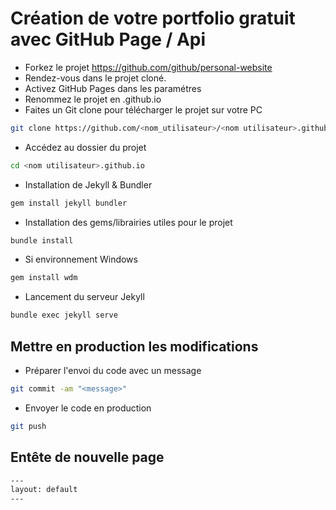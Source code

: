 # Création de votre portfolio gratuit avec GitHub Page / Api
* Forkez le projet https://github.com/github/personal-website
* Rendez-vous dans le projet cloné.
* Activez GitHub Pages dans les paramétres
* Renommez le projet en <votre pseudo>.github.io
* Faites un Git clone pour télécharger le projet sur votre PC
```bash
git clone https://github.com/<nom_utilisateur>/<nom utilisateur>.github.io
```

* Accédez au dossier du projet
```bash
cd <nom utilisateur>.github.io
```

* Installation de Jekyll & Bundler
```bash
gem install jekyll bundler
```

* Installation des gems/librairies utiles pour le projet
```bash
bundle install
```

* Si environnement Windows
```bash
gem install wdm
```

* Lancement du serveur Jekyll
```bash
bundle exec jekyll serve
```

## Mettre en production les modifications
  * Préparer l'envoi du code avec un message
  ```bash
git commit -am "<message>"
  ```
  * Envoyer le code en production
  ```bash
git push  
  ```
  
## Entête de nouvelle page

```bash
---
layout: default
---
```
